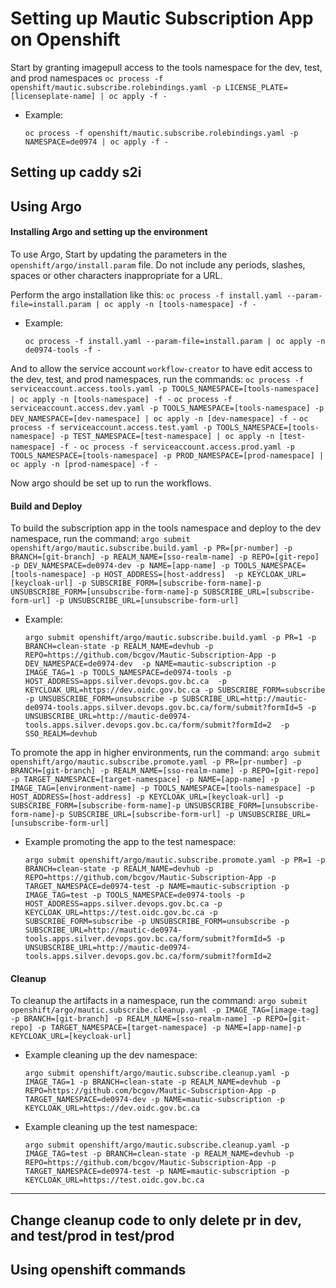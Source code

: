 # Setting up Mautic Subscription App on Openshift

Start by granting imagepull access to the tools namespace for the dev, test, and prod namespaces
`oc process -f openshift/mautic.subscribe.rolebindings.yaml -p LICENSE_PLATE=[licenseplate-name] | oc apply -f -`
- Example: 

    `oc process -f openshift/mautic.subscribe.rolebindings.yaml -p NAMESPACE=de0974 | oc apply -f -`


## Setting up caddy s2i

## Using Argo
#### Installing Argo and setting up the environment
To use Argo, Start by updating the parameters in the `openshift/argo/install.param` file. Do not include any periods, slashes, spaces or other characters inappropriate for a URL. 

Perform the argo installation like this: 
`oc process -f install.yaml --param-file=install.param | oc apply -n [tools-namespace] -f -`
- Example: 

    `oc process -f install.yaml --param-file=install.param | oc apply -n de0974-tools -f -`

And to allow the service account `workflow-creator` to have edit access to the dev, test, and prod namespaces, run the commands:
`oc process -f serviceaccount.access.tools.yaml -p TOOLS_NAMESPACE=[tools-namespace] | oc apply -n [tools-namespace] -f -`
`oc process -f serviceaccount.access.dev.yaml -p TOOLS_NAMESPACE=[tools-namespace] -p DEV_NAMESPACE=[dev-namespace] | oc apply -n [dev-namespace] -f -`
`oc process -f serviceaccount.access.test.yaml -p TOOLS_NAMESPACE=[tools-namespace] -p TEST_NAMESPACE=[test-namespace] | oc apply -n [test-namespace] -f -`
`oc process -f serviceaccount.access.prod.yaml -p TOOLS_NAMESPACE=[tools-namespace] -p PROD_NAMESPACE=[prod-namespace] | oc apply -n [prod-namespace] -f -`

Now argo should be set up to run the workflows.
#### Build and Deploy
To build the subscription app in the tools namespace and deploy to the dev namespace, run the command:
`argo submit openshift/argo/mautic.subscribe.build.yaml -p PR=[pr-number] -p BRANCH=[git-branch] -p REALM_NAME=[sso-realm-name] -p REPO=[git-repo] -p DEV_NAMESPACE=de0974-dev -p NAME=[app-name] -p TOOLS_NAMESPACE=[tools-namespace] -p HOST_ADDRESS=[host-address]  -p KEYCLOAK_URL=[keycloak-url] -p SUBSCRIBE_FORM=[subscribe-form-name]-p UNSUBSCRIBE_FORM=[unsubscribe-form-name]-p SUBSCRIBE_URL=[subscribe-form-url] -p UNSUBSCRIBE_URL=[unsubscribe-form-url]`

- Example: 

    `argo submit openshift/argo/mautic.subscribe.build.yaml -p PR=1 -p BRANCH=clean-state -p REALM_NAME=devhub -p REPO=https://github.com/bcgov/Mautic-Subscription-App -p DEV_NAMESPACE=de0974-dev  -p NAME=mautic-subscription -p IMAGE_TAG=1 -p TOOLS_NAMESPACE=de0974-tools -p HOST_ADDRESS=apps.silver.devops.gov.bc.ca  -p KEYCLOAK_URL=https://dev.oidc.gov.bc.ca -p SUBSCRIBE_FORM=subscribe -p UNSUBSCRIBE_FORM=unsubscribe -p SUBSCRIBE_URL=http://mautic-de0974-tools.apps.silver.devops.gov.bc.ca/form/submit?formId=5 -p UNSUBSCRIBE_URL=http://mautic-de0974-tools.apps.silver.devops.gov.bc.ca/form/submit?formId=2  -p SSO_REALM=devhub`


To promote the app in higher environments, run the command:
`argo submit openshift/argo/mautic.subscribe.promote.yaml -p PR=[pr-number] -p BRANCH=[git-branch] -p REALM_NAME=[sso-realm-name] -p REPO=[git-repo] -p TARGET_NAMESPACE=[target-namespace] -p NAME=[app-name] -p IMAGE_TAG=[environment-name] -p TOOLS_NAMESPACE=[tools-namespace] -p HOST_ADDRESS=[host-address] -p KEYCLOAK_URL=[keycloak-url] -p SUBSCRIBE_FORM=[subscribe-form-name]-p UNSUBSCRIBE_FORM=[unsubscribe-form-name]-p SUBSCRIBE_URL=[subscribe-form-url] -p UNSUBSCRIBE_URL=[unsubscribe-form-url]`

- Example promoting the app to the test namespace: 

    `argo submit openshift/argo/mautic.subscribe.promote.yaml -p PR=1 -p BRANCH=clean-state -p REALM_NAME=devhub -p REPO=https://github.com/bcgov/Mautic-Subscription-App -p TARGET_NAMESPACE=de0974-test -p NAME=mautic-subscription -p IMAGE_TAG=test -p TOOLS_NAMESPACE=de0974-tools -p HOST_ADDRESS=apps.silver.devops.gov.bc.ca -p KEYCLOAK_URL=https://test.oidc.gov.bc.ca -p SUBSCRIBE_FORM=subscribe -p UNSUBSCRIBE_FORM=unsubscribe -p SUBSCRIBE_URL=http://mautic-de0974-tools.apps.silver.devops.gov.bc.ca/form/submit?formId=5 -p UNSUBSCRIBE_URL=http://mautic-de0974-tools.apps.silver.devops.gov.bc.ca/form/submit?formId=2`

#### Cleanup

To cleanup the artifacts in a namespace, run the command:
`argo submit openshift/argo/mautic.subscribe.cleanup.yaml -p IMAGE_TAG=[image-tag] -p BRANCH=[git-branch] -p REALM_NAME=[sso-realm-name] -p REPO=[git-repo] -p TARGET_NAMESPACE=[target-namespace] -p NAME=[app-name]-p KEYCLOAK_URL=[keycloak-url]`

- Example cleaning up the dev namespace:

    `argo submit openshift/argo/mautic.subscribe.cleanup.yaml -p IMAGE_TAG=1 -p BRANCH=clean-state -p REALM_NAME=devhub -p REPO=https://github.com/bcgov/Mautic-Subscription-App -p TARGET_NAMESPACE=de0974-dev -p NAME=mautic-subscription -p KEYCLOAK_URL=https://dev.oidc.gov.bc.ca`

- Example cleaning up the test namespace:

    `argo submit openshift/argo/mautic.subscribe.cleanup.yaml -p IMAGE_TAG=test -p BRANCH=clean-state -p REALM_NAME=devhub -p REPO=https://github.com/bcgov/Mautic-Subscription-App -p TARGET_NAMESPACE=de0974-test -p NAME=mautic-subscription -p KEYCLOAK_URL=https://test.oidc.gov.bc.ca`

--------------
Change cleanup code to only delete pr in dev, and test/prod in test/prod
--------------


## Using openshift commands
